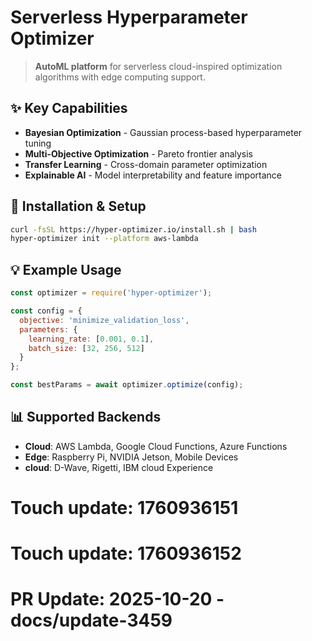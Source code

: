 # Serverless Hyperparameter Optimizer

> **AutoML platform** for serverless cloud-inspired optimization algorithms with edge computing support.

## ✨ Key Capabilities
- **Bayesian Optimization** - Gaussian process-based hyperparameter tuning
- **Multi-Objective Optimization** - Pareto frontier analysis
- **Transfer Learning** - Cross-domain parameter optimization
- **Explainable AI** - Model interpretability and feature importance

## 🔧 Installation & Setup

```bash
curl -fsSL https://hyper-optimizer.io/install.sh | bash
hyper-optimizer init --platform aws-lambda
```

## 💡 Example Usage

```javascript
const optimizer = require('hyper-optimizer');

const config = {
  objective: 'minimize_validation_loss',
  parameters: {
    learning_rate: [0.001, 0.1],
    batch_size: [32, 256, 512]
  }
};

const bestParams = await optimizer.optimize(config);
```

## 📊 Supported Backends
- **Cloud**: AWS Lambda, Google Cloud Functions, Azure Functions
- **Edge**: Raspberry Pi, NVIDIA Jetson, Mobile Devices
- **cloud**: D-Wave, Rigetti, IBM cloud Experience

# Touch update: 1760936151

# Touch update: 1760936152

# PR Update: 2025-10-20 - docs/update-3459
